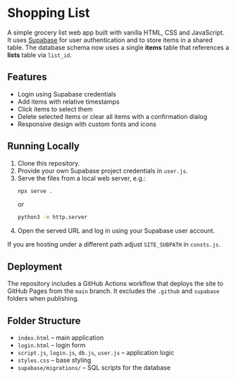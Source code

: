 # Shopping List

A simple grocery list web app built with vanilla HTML, CSS and JavaScript. It uses [Supabase](https://supabase.com/) for user authentication and to store items in a shared table.
The database schema now uses a single **items** table that references a **lists** table via `list_id`.

## Features
- Login using Supabase credentials
- Add items with relative timestamps
- Click items to select them
- Delete selected items or clear all items with a confirmation dialog
- Responsive design with custom fonts and icons

## Running Locally
1. Clone this repository.
2. Provide your own Supabase project credentials in `user.js`.
3. Serve the files from a local web server, e.g.:
   ```bash
   npx serve .
   ```
   or
   ```bash
   python3 -m http.server
   ```
4. Open the served URL and log in using your Supabase user account.

If you are hosting under a different path adjust `SITE_SUBPATH` in `consts.js`.

## Deployment
The repository includes a GitHub Actions workflow that deploys the site to GitHub Pages from the `main` branch. It excludes the `.github` and `supabase` folders when publishing.

## Folder Structure
- `index.html` – main application
- `login.html` – login form
- `script.js`, `login.js`, `db.js`, `user.js` – application logic
- `styles.css` – base styling
- `supabase/migrations/` – SQL scripts for the database
